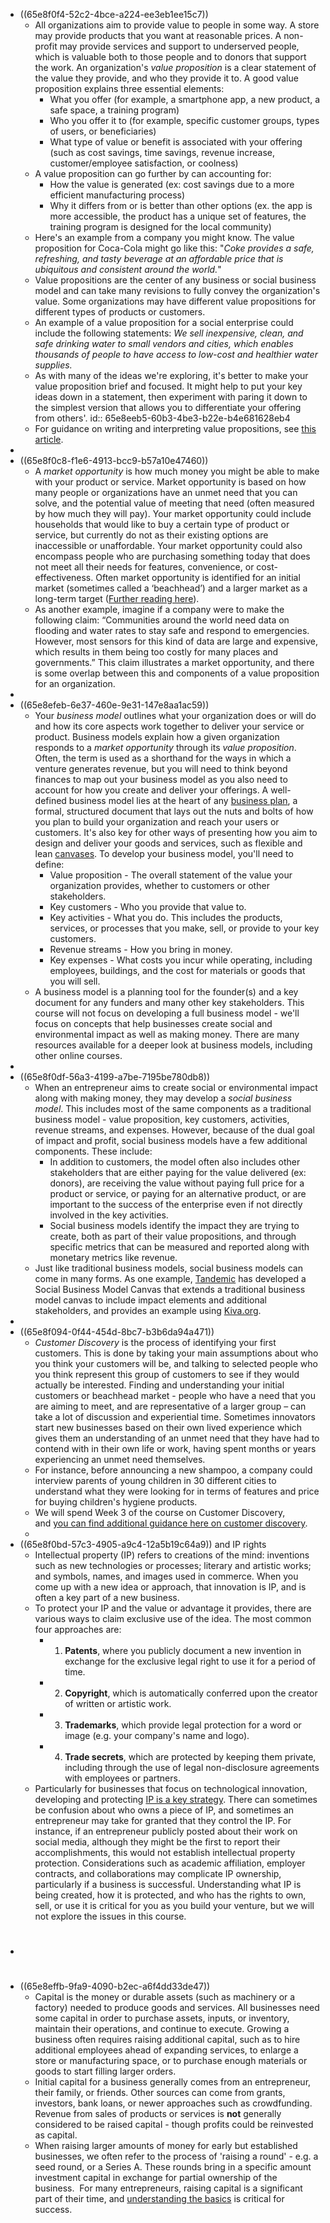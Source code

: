 - ((65e8f0f4-52c2-4bce-a224-ee3eb1ee15c7))
	- All organizations aim to provide value to people in some way. A store may provide products that you want at reasonable prices. A non-profit may provide services and support to underserved people, which is valuable both to those people and to donors that support the work. An organization's *value proposition* is a clear statement of the value they provide, and who they provide it to. A good value proposition explains three essential elements:
		- What you offer (for example, a smartphone app, a new product, a safe space, a training program)
		- Who you offer it to (for example, specific customer groups, types of users, or beneficiaries)
		- What type of value or benefit is associated with your offering (such as cost savings, time savings, revenue increase, customer/employee satisfaction, or coolness)
	- A value proposition can go further by can accounting for:
		- How the value is generated (ex: cost savings due to a more efficient manufacturing process)
		- Why it differs from or is better than other options (ex. the app is more accessible, the product has a unique set of features, the training program is designed for the local community)
	- Here's an example from a company you might know. The value proposition for Coca-Cola might go like this: "*Coke provides a safe, refreshing, and tasty beverage at an affordable price that is ubiquitous and consistent around the world.*"
	- Value propositions are the center of any business or social business model and can take many revisions to fully convey the organization's value. Some organizations may have different value propositions for different types of products or customers.
	- An example of a value proposition for a social enterprise could include the following statements: *We sell inexpensive, clean, and safe drinking water to small vendors and cities, which enables thousands of people to have access to low-cost and healthier water supplies.*
	- As with many of the ideas we're exploring, it's better to make your value proposition brief and focused. It might help to put your key ideas down in a statement, then experiment with paring it down to the simplest version that allows you to differentiate your offering from others'.
	  id:: 65e8eeb5-60b3-4be3-b22e-b4e681628eb4
	- For guidance on writing and interpreting value propositions, see [this article](https://learn.marsdd.com/article/value-proposition-a-reflection-of-the-relationship-between-your-customer-and-brand/).
-
- ((65e8f0c8-f1e6-4913-bcc9-b57a10e47460))
	- A *market opportunity* is how much money you might be able to make with your product or service. Market opportunity is based on how many people or organizations have an unmet need that you can solve, and the potential value of meeting that need (often measured by how much they will pay). Your market opportunity could include households that would like to buy a certain type of product or service, but currently do not as their existing options are inaccessible or unaffordable. Your market opportunity could also encompass people who are purchasing something today that does not meet all their needs for features, convenience, or cost-effectiveness. Often market opportunity is identified for an initial market (sometimes called a ‘beachhead’) and a larger market as a long-term target ([Further reading here](https://www.inc.com/jeff-haden/how-to-write-a-great-business-plan-market-opportunities.html)).
	- As another example, imagine if a company were to make the following claim: “Communities around the world need data on flooding and water rates to stay safe and respond to emergencies. However, most sensors for this kind of data are large and expensive, which results in them being too costly for many places and governments.” This claim illustrates a market opportunity, and there is some overlap between this and components of a value proposition for an organization.
-
- ((65e8efeb-6e37-460e-9e31-147e8aa1ac59))
	- Your *business model* outlines what your organization does or will do and how its core aspects work together to deliver your service or product. Business models explain how a given organization responds to a *market opportunity* through its *value proposition*. Often, the term is used as a shorthand for the ways in which a venture generates revenue, but you will need to think beyond finances to map out your business model as you also need to account for how you create and deliver your offerings. A well-defined business model lies at the heart of any [business plan](https://www.sba.gov/business-guide/plan-your-business/write-your-business-plan#section-header-0), a formal, structured document that lays out the nuts and bolts of how you plan to build your organization and reach your users or customers. It's also key for other ways of presenting how you aim to design and deliver your goods and services, such as flexible and lean [canvases](https://www.strategyzer.com/canvas/business-model-canvas). To develop your business model, you'll need to define:
		- Value proposition - The overall statement of the value your organization provides, whether to customers or other stakeholders.
		- Key customers - Who you provide that value to.
		- Key activities - What you do. This includes the products, services, or processes that you make, sell, or provide to your key customers.
		- Revenue streams - How you bring in money.
		- Key expenses - What costs you incur while operating, including employees, buildings, and the cost for materials or goods that you will sell.
	- A business model is a planning tool for the founder(s) and a key document for any funders and many other key stakeholders. This course will not focus on developing a full business model - we'll focus on concepts that help businesses create social and environmental impact as well as making money. There are many resources available for a deeper look at business models, including other online courses.
-
- ((65e8f0df-56a3-4199-a7be-7195be780db8))
	- When an entrepreneur aims to create social or environmental impact along with making money, they may develop a *social business model*. This includes most of the same components as a traditional business model - value proposition, key customers, activities, revenue streams, and expenses. However, because of the dual goal of impact and profit, social business models have a few additional components. These include:
		- In addition to customers, the model often also includes other stakeholders that are either paying for the value delivered (ex: donors), are receiving the value without paying full price for a product or service, or paying for an alternative product, or are important to the success of the enterprise even if not directly involved in the key activities.
		- Social business models identify the impact they are trying to create, both as part of their value propositions, and through specific metrics that can be measured and reported along with monetary metrics like revenue.
	- Just like traditional business models, social business models can come in many forms. As one example, [Tandemic](http://www.socialbusinessmodelcanvas.com/) has developed a Social Business Model Canvas that extends a traditional business model canvas to include impact elements and additional stakeholders, and provides an example using [Kiva.org](https://drive.google.com/file/d/150u0DhglOsI4INsE6JFp3tJMsD9NFJ6k/view).
-
- ((65e8f094-0f44-454d-8bc7-b3b6da94a471))
	- *Customer Discovery* is the process of identifying your first customers. This is done by taking your main assumptions about who you think your customers will be, and talking to selected people who you think represent this group of customers to see if they would actually be interested. Finding and understanding your initial customers or beachhead market - people who have a need that you are aiming to meet, and are representative of a larger group – can take a lot of discussion and experiential time. Sometimes innovators start new businesses based on their own lived experience which gives them an understanding of an unmet need that they have had to contend with in their own life or work, having spent months or years experiencing an unmet need themselves.
	- For instance, before announcing a new shampoo, a company could interview parents of young children in 30 different cities to understand what they were looking for in terms of features and price for buying children's hygiene products.
	- We will spend Week 3 of the course on Customer Discovery, and [you can find additional guidance here on customer discovery](https://learn.marsdd.com/article/developing-your-value-proposition-an-overview-of-customer-discovery/).
	-
- ((65e8f0bd-57c3-4905-a9c4-12a5b19c64a9)) and IP rights
	- Intellectual property (IP) refers to creations of the mind: inventions such as new technologies or processes; literary and artistic works; and symbols, names, and images used in commerce. When you come up with a new idea or approach, that innovation is IP, and is often a key part of a new business.
	- To protect your IP and the value or advantage it provides, there are various ways to claim exclusive use of the idea. The most common four approaches are:
		- 1. **Patents**, where you publicly document a new invention in exchange for the exclusive legal right to use it for a period of time.
		- 2. **Copyright**, which is automatically conferred upon the creator of written or artistic work.
		- 3. **Trademarks**, which provide legal protection for a word or image (e.g. your company's name and logo).
		- 4. **Trade secrets**, which are protected by keeping them private, including through the use of legal non-disclosure agreements with employees or partners.
	- Particularly for businesses that focus on technological innovation, developing and protecting [IP is a key strategy](https://learn.marsdd.com/mars-library/intellectual-property-strategy/). There can sometimes be confusion about who owns a piece of IP, and sometimes an entrepreneur may take for granted that they control the IP. For instance, if an entrepreneur publicly posted about their work on social media, although they might be the first to report their accomplishments, this would not establish intellectual property protection. Considerations such as academic affiliation, employer contracts, and collaborations may complicate IP ownership, particularly if a business is successful. Understanding what IP is being created, how it is protected, and who has the rights to own, sell, or use it is critical for you as you build your venture, but we will not explore the issues in this course.
- #
- ((65e8effb-9fa9-4090-b2ec-a6f4dd33de47))
	- Capital is the money or durable assets (such as machinery or a factory) needed to produce goods and services. All businesses need some capital in order to purchase assets, inputs, or inventory, maintain their operations, and continue to execute. Growing a business often requires raising additional capital, such as to hire additional employees ahead of expanding services, to enlarge a store or manufacturing space, or to purchase enough materials or goods to start filling larger orders.
	- Initial capital for a business generally comes from an entrepreneur, their family, or friends. Other sources can come from grants, investors, bank loans, or newer approaches such as crowdfunding. Revenue from sales of products or services is **not** generally considered to be raised capital - though profits could be reinvested as capital.
	- When raising larger amounts of money for early but established businesses, we often refer to the process of 'raising a round' - e.g. a seed round, or a Series A. These rounds bring in a specific amount investment capital in exchange for partial ownership of the business.  For many entrepreneurs, raising capital is a significant part of their time, and [understanding the basics](https://learn.marsdd.com/article/how-to-raise-your-first-round-of-capital/) is critical for success.